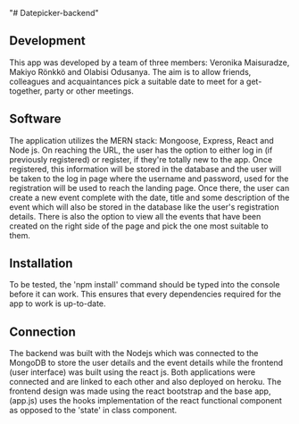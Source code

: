"# Datepicker-backend"

## Development

This app was developed by a team of three members: Veronika Maisuradze, Makiyo Rönkkö and Olabisi Odusanya. The aim is to allow friends, colleagues and acquaintances pick a suitable date to meet for a get-together, party or other meetings.

## Software

The application utilizes the MERN stack: Mongoose, Express, React and Node js. On reaching the URL, the user has the option to either log in (if previously registered) or register, if they're totally new to the app. Once registered, this information will be stored in the database and the user will be taken to the log in page where the username and password, used for the registration will be used to reach the landing page. Once there, the user can create a new event complete with the date, title and some description of the event which will also be stored in the database like the user's registration details. There is also the option to view all the events that have been created on the right side of the page and pick the one most suitable to them.

## Installation

To be tested, the 'npm install' command should be typed into the console before it can work. This ensures that every dependencies required for the app to work is up-to-date.

## Connection

The backend was built with the Nodejs which was connected to the MongoDB to store the user details and the event details while the frontend (user interface) was built using the react js. Both applications were connected and are linked to each other and also deployed on heroku. The frontend design was made using the react bootstrap and the base app, (app.js) uses the hooks implementation of the react functional component as opposed to the 'state' in class component.
